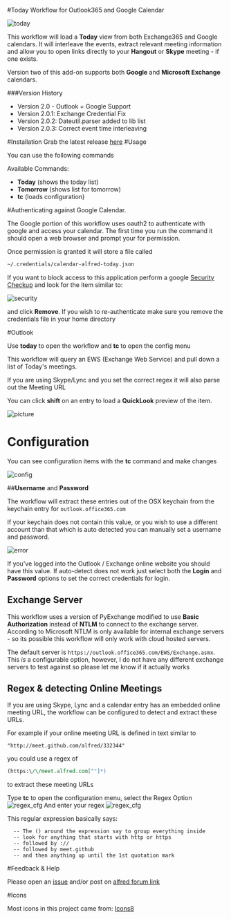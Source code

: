 #Today Workflow for Outlook365 and Google Calendar


![today](docs/today.png)

This workflow will load a **Today** view from both Exchange365 and Google calendars.  It will interleave the events, extract relevant meeting information and allow you to open links directly to your **Hangout** or **Skype** meeting - if one exists.


Version two of this add-on supports both **Google** and **Microsoft Exchange** calendars.  

###Version History
* Version 2.0 - Outlook + Google Support
* Version 2.0.1: Exchange Credential Fix
* Version 2.0.2: Dateutil.parser added to lib list
* Version 2.0.3: Correct event time interleaving

#Installation
Grab the latest release [here](https://github.com/jeeftor/alfredToday/releases) 
#Usage

You can use the following commands

Available Commands:

* **Today** (shows the today list)
* **Tomorrow** (shows list for tomorrow)
* **tc** (loads configuration)






#Authenticating against Google Calendar.  

The Google portion of this workflow uses oauth2 to authenticate with google and access your calendar.  The first time you run the command it should open a web browser and prompt your for permission.  

Once permission is granted it will store a file called

```bash
~/.credentials/calendar-alfred-today.json
```


If you want to block access to this application perform a google [Security Checkup](https://security.google.com/settings/security/secureaccount) and look for the item similar to:

![security](docs/googlePermission.png)

and click **Remove**.  If you wish to re-authenticate make sure you remove the credentials file in your home directory


#Outlook

Use **today** to open the workflow and **tc** to open the config menu


This workflow will query an EWS (Exchange Web Service) and pull down a list of Today's meetings.

If you are using Skype/Lync and you set the correct regex it will also parse out the Meeting URL

You can click **shift** on an entry to load a **QuickLook** preview of the item.

![picture](docs/sample.png)


# Configuration

You can see configuration items with the **tc** command and make changes

![config](docs/config.png)

##**Username** and **Password**

The workflow will extract these entries out of the OSX keychain from the keychain entry for `outlook.office365.com`

If your keychain does not contain this value, or you wish to use a different account than that which is auto detected you can manually set a username and password.

![error](docs/keychain_error.png)

If you've logged into the Outlook / Exchange online website you should have this value.  If auto-detect does not work just select both the **Login** and **Password** options to set the correct credentials for login. 

## Exchange Server

This workflow uses a version of PyExchange modified to use **Basic Authorization** instead of **NTLM** to connect to the exchange server.  According to Microsoft NTLM is only available for internal exchange servers - so its possible this workflow will only work with cloud hosted servers.  

The default server is `https://outlook.office365.com/EWS/Exchange.asmx`.  This _is_ a configurable option, however, I do not have any different exchange servers to test against so please let me know if it actually works


## Regex & detecting Online Meetings

If you are using Skype, Lync and a calendar entry has an embedded online meeting URL, the workflow can be configured to detect and extract these URLs.

For example if your online meeting URL is defined in text similar to 

    "http://meet.github.com/alfred/332344"

you could use a regex of

```perl
(https:\/\/meet.alfred.com[^"]*)
```
to extract these meeting URLs


Type **tc** to open the configuration menu, select the Regex Option
![regex_cfg](docs/regex_cfg.png)
And enter your regex
![regex_cfg](docs/regex_enter.png)

This regular expression basically says:

```
  -- The () around the expression say to group everything inside
  -- look for anything that starts with http or https
  -- followed by ://
  -- followed by meet.github
  -- and then anything up until the 1st quotation mark
```




#Feedback & Help

Please open an [issue](https://github.com/jeeftor/alfredToday/issues) and/or post on [alfred forum link](http://www.alfredforum.com/topic/9271-today-view-for-google-calendar-and-microsoft-exchange/?p=46109)

#Icons

Most icons in this project came from: [Icons8](https://icons8.com/web-app/new-icons/all)